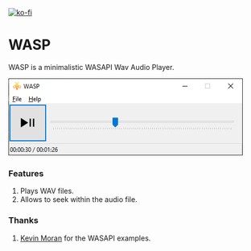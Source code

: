 [![ko-fi](https://ko-fi.com/img/githubbutton_sm.svg)](https://ko-fi.com/C0C619KV5Z)
# WASP

WASP is a minimalistic WASAPI Wav Audio Player.

![WASP](./Images/wasp.png)

### Features
1. Plays WAV files.
2. Allows to seek within the audio file.

### Thanks
1. [Kevin Moran](https://github.com/kevinmoran/BeginnerWASAPI) for the WASAPI examples.
